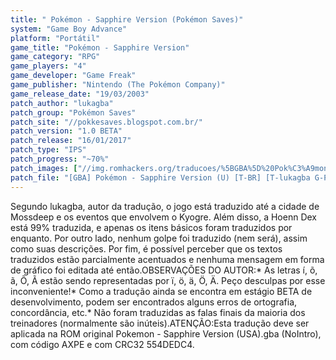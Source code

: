 ```yaml
---
title: " Pokémon - Sapphire Version (Pokémon Saves)"
system: "Game Boy Advance"
platform: "Portátil"
game_title: "Pokémon - Sapphire Version"
game_category: "RPG"
game_players: "4"
game_developer: "Game Freak"
game_publisher: "Nintendo (The Pokémon Company)"
game_release_date: "19/03/2003"
patch_author: "lukagba"
patch_group: "Pokémon Saves"
patch_site: "//pokkesaves.blogspot.com.br/"
patch_version: "1.0 BETA"
patch_release: "16/01/2017"
patch_type: "IPS"
patch_progress: "~70%"
patch_images: ["//img.romhackers.org/traducoes/%5BGBA%5D%20Pok%C3%A9mon%20-%20Sapphire%20Version%20-%20Pok%C3%A9mon%20Saves%20-%201.png","//img.romhackers.org/traducoes/%5BGBA%5D%20Pok%C3%A9mon%20-%20Sapphire%20Version%20-%20Pok%C3%A9mon%20Saves%20-%202.png","//img.romhackers.org/traducoes/%5BGBA%5D%20Pok%C3%A9mon%20-%20Sapphire%20Version%20-%20Pok%C3%A9mon%20Saves%20-%203.png"]
patch_file: "[GBA] Pokémon - Sapphire Version (U) [T-BR] [T-lukagba G-Pokémon Saves] [V-1.0 BETA A-2017].rar"
---
```

Segundo lukagba, autor da tradução, o jogo está traduzido até a cidade de Mossdeep e os eventos que envolvem o Kyogre. Além disso, a Hoenn Dex está 99% traduzida, e apenas os itens básicos foram traduzidos por enquanto. Por outro lado, nenhum golpe foi traduzido (nem será), assim como suas descrições. Por fim, é possível perceber que os textos traduzidos estão parcialmente acentuados e nenhuma mensagem em forma de gráfico foi editada até então.OBSERVAÇÕES DO AUTOR:* As letras í, õ, ã, Õ, Ã estão sendo representadas por ï, ö, ä, Ö, Ä. Peço desculpas por esse inconveniente!* Como a tradução ainda se encontra em estágio BETA de desenvolvimento, podem ser encontrados alguns erros de ortografia, concordância, etc.* Não foram traduzidas as falas finais da maioria dos treinadores (normalmente são inúteis).ATENÇÃO:Esta tradução deve ser aplicada na ROM original Pokemon - Sapphire Version (USA).gba (NoIntro), com código AXPE e com CRC32 554DEDC4.
